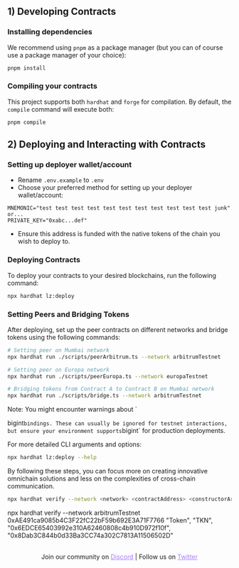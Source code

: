 

## 1) Developing Contracts

### Installing dependencies

We recommend using `pnpm` as a package manager (but you can of course use a package manager of your choice):

```bash
pnpm install
```

### Compiling your contracts

This project supports both `hardhat` and `forge` for compilation. By default, the `compile` command will execute both:

```bash
pnpm compile
```

## 2) Deploying and Interacting with Contracts

### Setting up deployer wallet/account

- Rename `.env.example` to `.env`
- Choose your preferred method for setting up your deployer wallet/account:

```
MNEMONIC="test test test test test test test test test test test junk"
or...
PRIVATE_KEY="0xabc...def"
```

- Ensure this address is funded with the native tokens of the chain you wish to deploy to.

### Deploying Contracts

To deploy your contracts to your desired blockchains, run the following command:

```bash
npx hardhat lz:deploy
```

### Setting Peers and Bridging Tokens

After deploying, set up the peer contracts on different networks and bridge tokens using the following commands:

```bash
# Setting peer on Mumbai network
npx hardhat run ./scripts/peerArbitrum.ts --network arbitrumTestnet

# Setting peer on Europa network
npx hardhat run ./scripts/peerEuropa.ts --network europaTestnet

# Bridging tokens from Contract A to Contract B on Mumbai network
npx hardhat run ./scripts/bridge.ts --network arbitrumTestnet
```

Note: You might encounter warnings about `

bigint` bindings. These can usually be ignored for testnet interactions, but ensure your environment supports `bigint` for production deployments.

For more detailed CLI arguments and options:

```bash
npx hardhat lz:deploy --help
```

By following these steps, you can focus more on creating innovative omnichain solutions and less on the complexities of cross-chain communication.


```bash
npx hardhat verify --network <network> <contractAddress> <constructorArguments>
```
npx hardhat verify --network arbitrumTestnet 0xAE491ca9085b4C3F22fC22bF59b692E3A71F7766  "Token", "TKN", "0x6EDCE65403992e310A62460808c4b910D972f10f", "0x8Dab3C844b0d33Ba3CC74a302C7813A11506502D"
<br></br>

<p align="center">
  Join our community on <a href="https://discord-layerzero.netlify.app/discord" style="color: #a77dff">Discord</a> | Follow us on <a href="https://twitter.com/LayerZero_Labs" style="color: #a77dff">Twitter</a>
</p>
